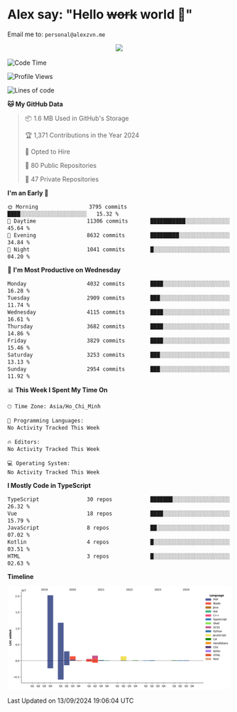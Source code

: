 # Alex say: "Hello ~~work~~ world 🐾"
Email me to: `personal@alexzvn.me`


<p align=center>
  <a href="https://skillicons.dev">
    <img src="https://skillicons.dev/icons?i=ts,js,php,nodejs,bun,vue,nuxt,react,svelte,tauri,laravel,rust,mongodb,docker,electron,redis,rabbitmq,tailwind,git,cloudflare,elysia,mysql,nginx,rollupjs,sentry,ubuntu,yarn,html,css,vite" />
  </a>
</p>

<!--START_SECTION:waka-->
![Code Time](http://img.shields.io/badge/Code%20Time-1%2C066%20hrs%2055%20mins-blue)

![Profile Views](http://img.shields.io/badge/Profile%20Views-0-blue)

![Lines of code](https://img.shields.io/badge/From%20Hello%20World%20I%27ve%20Written-40.5%20million%20lines%20of%20code-blue)

**🐱 My GitHub Data** 

> 📦 1.6 MB Used in GitHub's Storage 
 > 
> 🏆 1,371 Contributions in the Year 2024
 > 
> 💼 Opted to Hire
 > 
> 📜 80 Public Repositories 
 > 
> 🔑 47 Private Repositories 
 > 
**I'm an Early 🐤** 

```text
🌞 Morning                3795 commits        ████░░░░░░░░░░░░░░░░░░░░░   15.32 % 
🌆 Daytime                11306 commits       ███████████░░░░░░░░░░░░░░   45.64 % 
🌃 Evening                8632 commits        █████████░░░░░░░░░░░░░░░░   34.84 % 
🌙 Night                  1041 commits        █░░░░░░░░░░░░░░░░░░░░░░░░   04.20 % 
```
📅 **I'm Most Productive on Wednesday** 

```text
Monday                   4032 commits        ████░░░░░░░░░░░░░░░░░░░░░   16.28 % 
Tuesday                  2909 commits        ███░░░░░░░░░░░░░░░░░░░░░░   11.74 % 
Wednesday                4115 commits        ████░░░░░░░░░░░░░░░░░░░░░   16.61 % 
Thursday                 3682 commits        ████░░░░░░░░░░░░░░░░░░░░░   14.86 % 
Friday                   3829 commits        ████░░░░░░░░░░░░░░░░░░░░░   15.46 % 
Saturday                 3253 commits        ███░░░░░░░░░░░░░░░░░░░░░░   13.13 % 
Sunday                   2954 commits        ███░░░░░░░░░░░░░░░░░░░░░░   11.92 % 
```


📊 **This Week I Spent My Time On** 

```text
🕑︎ Time Zone: Asia/Ho_Chi_Minh

💬 Programming Languages: 
No Activity Tracked This Week

🔥 Editors: 
No Activity Tracked This Week

💻 Operating System: 
No Activity Tracked This Week
```

**I Mostly Code in TypeScript** 

```text
TypeScript               30 repos            ███████░░░░░░░░░░░░░░░░░░   26.32 % 
Vue                      18 repos            ████░░░░░░░░░░░░░░░░░░░░░   15.79 % 
JavaScript               8 repos             ██░░░░░░░░░░░░░░░░░░░░░░░   07.02 % 
Kotlin                   4 repos             █░░░░░░░░░░░░░░░░░░░░░░░░   03.51 % 
HTML                     3 repos             █░░░░░░░░░░░░░░░░░░░░░░░░   02.63 % 
```



**Timeline**

![Lines of Code chart](https://raw.githubusercontent.com/alexzvn/alexzvn/main/assets/bar_graph.png)


 Last Updated on 13/09/2024 19:06:04 UTC
<!--END_SECTION:waka-->
